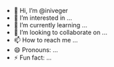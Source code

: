 - 👋 Hi, I’m @iniveger
- 👀 I’m interested in ...
- 🌱 I’m currently learning ...
- 💞️ I’m looking to collaborate on ...
- 📫 How to reach me ...
- 😄 Pronouns: ...
- ⚡ Fun fact: ...

<!---
iniveger/iniveger is a ✨ special ✨ repository because its `README.md` (this file) appears on your GitHub profile.
You can click the Preview link to take a look at your changes.
--->
